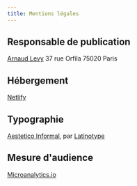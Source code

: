 ```yaml
---
title: Mentions légales
---
```


## Responsable de publication

[Arnaud Levy](https://arnaudlevy.com)
37 rue Orfila 75020 Paris

## Hébergement

[Netlify](https://netlify.com)

## Typographie

[Aestetico Informal](https://latinotype.com/display-weights?font=259), par [Latinotype](https://latinotype.com/)

## Mesure d'audience

[Microanalytics.io](https://microanalytics.io/)
